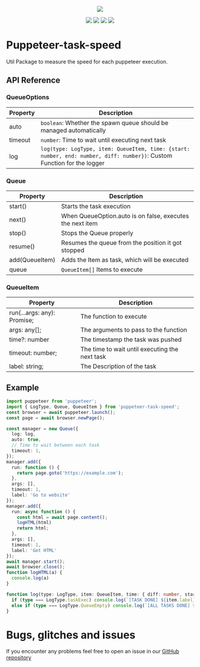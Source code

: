 <p align="center"><a href="https://nodei.co/npm/puppeteer-task-speed/"><img src="https://nodei.co/npm/puppeteer-task-speed.png"></a></p>
<p align="center"><img src="https://img.shields.io/npm/v/puppeteer-task-speed"> <img src="https://img.shields.io/npm/dm/puppeteer-task-speed?label=downloads"> <img src="https://img.shields.io/npm/l/puppeteer-task-speed"> <img src="https://img.shields.io/github/repo-size/meister03/puppeteer-task-speed">

# Puppeteer-task-speed

Util Package to measure the speed for each puppeteer execution.

## API Reference
### QueueOptions
| Property      | Description                         |
| ------------- | ------------------------------------- |
| auto | `boolean`: Whether the spawn queue should be managed automatically |
| timeout | `number`: Time to wait until executing next task |
| log | `log(type: LogType, item: QueueItem, time: {start: number, end: number, diff: number})`: Custom Function for the logger |
### Queue
| Property      | Description                         |
| ------------- | ------------------------------------- |
| start()       | Starts the task execution |
| next()        | When QueueOption.auto is on false, executes the next item |
| stop()        | Stops the Queue properly |
| resume()      | Resumes the queue from the position it got stopped |
| add(QueueItem)| Adds the Item as task, which will be executed |
| queue         | `QueueItem[]` Items to execute |

### QueueItem
| Property      | Description                         |
| ------------- | ------------------------------------- |
| run(...args: any): Promise<any>; | The function to execute |
| args: any[]; | The arguments to pass to the function |
| time?: number | The timestamp the task was pushed |
| timeout: number; | The time to wait until executing the next task |
| label: string; | The Description of the task |

## Example
```ts 
import puppeteer from 'puppeteer';
import { LogType, Queue, QueueItem } from 'puppeteer-task-speed';
const browser = await puppeteer.launch();
const page = await browser.newPage();

const manager = new Queue({
  log: log,
  auto: true,
  // Time to wait between each task
  timeout: 1,
});
manager.add({
  run: function () { 
    return page.goto('https://example.com'); 
  },
  args: [],
  timeout: 1,
  label: 'Go to website'
});
manager.add({
  run: async function () {
    const html = await page.content();
    logHTML(html)
    return html;
  },
  args: [],
  timeout: 1,
  label: 'Get HTML'
});
await manager.start();
await browser.close();
function logHTML(a) {
  console.log(a)
}

function log(type: LogType, item: QueueItem, time: { diff: number, start: number, end: number }) {
  if (type === LogType.taskExec) console.log(`[TASK DONE] ${item.label} ${time.diff.toFixed()}ms`)
  else if (type === LogType.QueueEmpty) console.log(`[ALL TASKS DONE] ${time.diff.toFixed()}ms`)
}
```
# Bugs, glitches and issues

If you encounter any problems feel free to open an issue in our <a href="https://github.com/meister03/puppeteer-task-speed/issues">GitHub repository 
